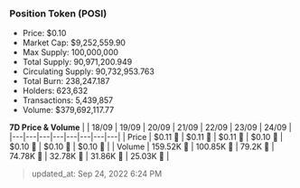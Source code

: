 
  ### Position Token (POSI)
  - Price: $0.10
  - Market Cap: $9,252,559.90
  - Max Supply: 100,000,000
  - Total Supply: 90,971,200.949
  - Circulating Supply: 90,732,953.763
  - Total Burn: 238,247.187
  - Holders: 623,632
  - Transactions: 5,439,857
  - Volume: $379,692,117.77

  **7D Price & Volume**
  | | 18&#x2F;09 | 19&#x2F;09 | 20&#x2F;09 | 21&#x2F;09 | 22&#x2F;09 | 23&#x2F;09 | 24&#x2F;09 |
  |---|---|---|---|---|---|---|---|
  | Price | $0.11 🔻 | $0.11 🔻 | $0.11 🔻 | $0.10 🔻 | $0.10 🔻 | $0.10 🔻 | $0.10 🚀 |
  | Volume | 159.52K 🚀 | 100.85K 🔻 | 79.2K 🔻 | 74.78K 🔻 | 32.78K 🔻 | 31.86K 🔻 | 25.03K 🔻 |

  > updated_at: Sep 24, 2022 6:24 PM
